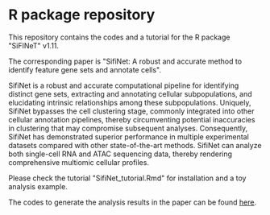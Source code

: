 # R package repository

This repository contains the codes and a tutorial for the R package "SiFINeT" v1.11.

The corresponding paper is "SifiNet: A robust and accurate method to identify feature gene sets and annotate cells".

SifiNet is a robust and accurate computational pipeline for identifying distinct gene sets, extracting and annotating cellular subpopulations, and elucidating intrinsic relationships among these subpopulations. Uniquely, SifiNet bypasses the cell clustering stage, commonly integrated into other cellular annotation pipelines, thereby circumventing potential inaccuracies in clustering that may compromise subsequent analyses. Consequently, SifiNet has demonstrated superior performance in multiple experimental datasets compared with other state-of-the-art methods. SifiNet can analyze both single-cell RNA and ATAC sequencing data, thereby rendering comprehensive multiomic cellular profiles.

Please check the tutorial "SifiNet_tutorial.Rmd" for installation and a toy analysis example.

The codes to generate the analysis results in the paper can be found [here](https://github.com/jichunxie/SifiNet_manu_support).
